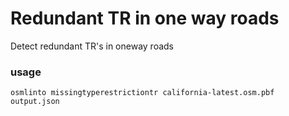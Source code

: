 # Redundant TR in one way roads

Detect redundant TR's in oneway roads

### usage

`osmlinto missingtyperestrictiontr california-latest.osm.pbf output.json`
